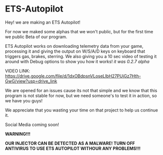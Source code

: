 # ETS-Autopilot

Hey! we are making an ETS Autopilot!

For now we maked some alphas that we won't public, but for the first time we public Beta of our program.

ETS Autopilot works on downloading telemetry data from your game, processing it and giving the output on W/S/A/D keys on keyboard that triggers gas, brakes, sterring.
We also giving you a 10 sec video of testing it around with Debug options to show you how it works! *it was 0.2.7 alpha*

VIDEO LINK: https://drive.google.com/file/d/1dxOBdpsnVLoseLlbH27PUjGz7Hth-GwG/view?usp=drive_link

We are opened for an issues cause its not that simple and we know that this program is not stable for now, but we need someone's to test it in action, so we have you guys!

We appreciate that you wasting your time on that project to help us continue it.

Social Media coming soon!

**WARNING!!!**

**OUR INJECTOR CAN BE DETECTED AS A MALWARE! TURN OFF ANTIVIRUS TO USE ETS AUTOPILOT WITHOUR ANY PROBLEMS!!!**
